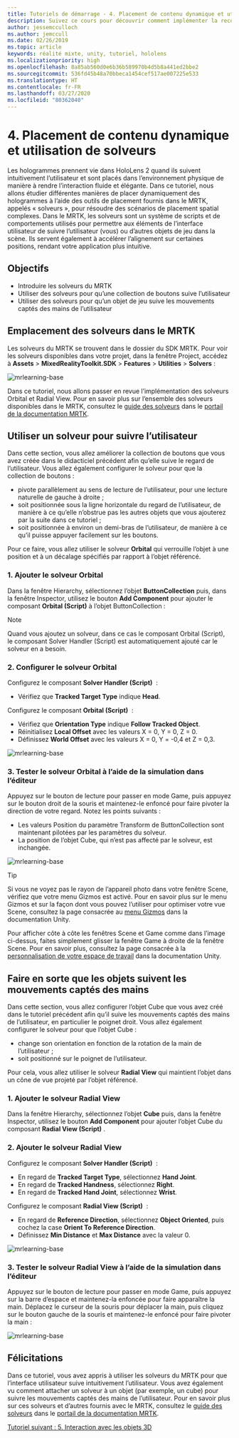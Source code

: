 ```yaml
---
title: Tutoriels de démarrage - 4. Placement de contenu dynamique et utilisation de solveurs
description: Suivez ce cours pour découvrir comment implémenter la reconnaissance faciale Azure au sein d’une application de réalité mixte.
author: jessemcculloch
ms.author: jemccull
ms.date: 02/26/2019
ms.topic: article
keywords: réalité mixte, unity, tutoriel, hololens
ms.localizationpriority: high
ms.openlocfilehash: 8a85ab560d0e6b36b589970b4d5b8a441ed2bbe2
ms.sourcegitcommit: 536fd45b48a70bbeca1454cef517ae007225e533
ms.translationtype: HT
ms.contentlocale: fr-FR
ms.lasthandoff: 03/27/2020
ms.locfileid: "80362040"
---
```

# <a name="4-placing-dynamic-content-and-using-solvers"></a>4. Placement de contenu dynamique et utilisation de solveurs
<!-- Consider renaming to 'Placing dynamic content using Solvers' -->

Les hologrammes prennent vie dans HoloLens 2 quand ils suivent intuitivement l’utilisateur et sont placés dans l’environnement physique de manière à rendre l’interaction fluide et élégante. Dans ce tutoriel, nous allons étudier différentes manières de placer dynamiquement des hologrammes à l’aide des outils de placement fournis dans le MRTK, appelés « solveurs », pour résoudre des scénarios de placement spatial complexes. Dans le MRTK, les solveurs sont un système de scripts et de comportements utilisés pour permettre aux éléments de l’interface utilisateur de suivre l’utilisateur (vous) ou d’autres objets de jeu dans la scène. Ils servent également à accélérer l’alignement sur certaines positions, rendant votre application plus intuitive.

## <a name="objectives"></a>Objectifs

* Introduire les solveurs du MRTK
* Utiliser des solveurs pour qu’une collection de boutons suive l’utilisateur
* Utiliser des solveurs pour qu’un objet de jeu suive les mouvements captés des mains de l’utilisateur

## <a name="location-of-solvers-in-the-mrtk"></a>Emplacement des solveurs dans le MRTK

 Les solveurs du MRTK se trouvent dans le dossier du SDK MRTK. Pour voir les solveurs disponibles dans votre projet, dans la fenêtre Project, accédez à **Assets** > **MixedRealityToolkit.SDK** > **Features** > **Utilities** > **Solvers** :

![mrlearning-base](images/mrlearning-base/tutorial3-section1-step1-1.png)

Dans ce tutoriel, nous allons passer en revue l’implémentation des solveurs Orbital et Radial View. Pour en savoir plus sur l’ensemble des solveurs disponibles dans le MRTK, consultez le [guide des solveurs](https://microsoft.github.io/MixedRealityToolkit-Unity/Documentation/README_Solver.html) dans le [portail de la documentation MRTK](https://microsoft.github.io/MixedRealityToolkit-Unity/README.html).

## <a name="use-a-solver-to-follow-the-user"></a>Utiliser un solveur pour suivre l’utilisateur
<!-- Consider renaming to 'Use a Solver to have an object follow the user' -->

Dans cette section, vous allez améliorer la collection de boutons que vous avez créée dans le didacticiel précédent afin qu’elle suive le regard de l’utilisateur. Vous allez également configurer le solveur pour que la collection de boutons :

* pivote parallèlement au sens de lecture de l’utilisateur, pour une lecture naturelle de gauche à droite ;
* soit positionnée sous la ligne horizontale du regard de l’utilisateur, de manière à ce qu’elle n’obstrue pas les autres objets que vous ajouterez par la suite dans ce tutoriel ;
* soit positionnée à environ un demi-bras de l’utilisateur, de manière à ce qu’il puisse appuyer facilement sur les boutons.

Pour ce faire, vous allez utiliser le solveur **Orbital** qui verrouille l’objet à une position et à un décalage spécifiés par rapport à l’objet référencé.

### <a name="1-add-the-orbital-solver"></a>1. Ajouter le solveur Orbital

Dans la fenêtre Hierarchy, sélectionnez l’objet **ButtonCollection** puis, dans la fenêtre Inspector, utilisez le bouton **Add Component** pour ajouter le composant **Orbital (Script)** à l’objet ButtonCollection :

> [!NOTE]
> Quand vous ajoutez un solveur, dans ce cas le composant Orbital (Script), le composant Solver Handler (Script) est automatiquement ajouté car le solveur en a besoin.

### <a name="2-configure-the-orbital-solver"></a>2. Configurer le solveur Orbital

Configurez le composant **Solver Handler (Script)**  :

* Vérifiez que **Tracked Target Type** indique **Head**.

Configurez le composant **Orbital (Script)**  :

* Vérifiez que **Orientation Type** indique **Follow Tracked Object**.
* Réinitialisez **Local Offset** avec les valeurs X = 0, Y = 0, Z = 0.
* Définissez **World Offset** avec les valeurs X = 0, Y = -0,4 et Z = 0,3.

![mrlearning-base](images/mrlearning-base/tutorial3-section2-step2-1.png)

### <a name="3-test-the-orbital-solver-using-the-in-editor-simulation"></a>3. Tester le solveur Orbital à l’aide de la simulation dans l’éditeur

Appuyez sur le bouton de lecture pour passer en mode Game, puis appuyez sur le bouton droit de la souris et maintenez-le enfoncé pour faire pivoter la direction de votre regard. Notez les points suivants :

* Les valeurs Position du paramètre Transform de ButtonCollection sont maintenant pilotées par les paramètres du solveur.
* La position de l’objet Cube, qui n’est pas affecté par le solveur, est inchangée.

![mrlearning-base](images/mrlearning-base/tutorial3-section2-step3-1.png)

> [!TIP]
> Si vous ne voyez pas le rayon de l’appareil photo dans votre fenêtre Scene, vérifiez que votre menu Gizmos est activé. Pour en savoir plus sur le menu Gizmos et sur la façon dont vous pouvez l’utiliser pour optimiser votre vue Scene, consultez la page consacrée au <a href="https://docs.unity3d.com/Manual/GizmosMenu.html" target="_blank">menu Gizmos</a> dans la documentation Unity.
>
> Pour afficher côte à côte les fenêtres Scene et Game comme dans l’image ci-dessus, faites simplement glisser la fenêtre Game à droite de la fenêtre Scene. Pour en savoir plus, consultez la page consacrée à la <a href="https://docs.unity3d.com/Manual/CustomizingYourWorkspace.html" target="_blank">personnalisation de votre espace de travail</a> dans la documentation Unity.

## <a name="enabling-objects-to-follow-tracked-hands"></a>Faire en sorte que les objets suivent les mouvements captés des mains

Dans cette section, vous allez configurer l’objet Cube que vous avez créé dans le tutoriel précédent afin qu’il suive les mouvements captés des mains de l’utilisateur, en particulier le poignet droit. Vous allez également configurer le solveur pour que l’objet Cube :

* change son orientation en fonction de la rotation de la main de l’utilisateur ;
* soit positionné sur le poignet de l’utilisateur.

Pour cela, vous allez utiliser le solveur **Radial View** qui maintient l’objet dans un cône de vue projeté par l’objet référencé.

### <a name="1-add-the-radial-view-solver"></a>1. Ajouter le solveur Radial View

Dans la fenêtre Hierarchy, sélectionnez l’objet **Cube** puis, dans la fenêtre Inspector, utilisez le bouton **Add Component** pour ajouter l’objet Cube du composant **Radial View (Script)** .

### <a name="2-configure-the-radial-view-solver"></a>2. Ajouter le solveur Radial View

Configurez le composant **Solver Handler (Script)**  :

* En regard de **Tracked Target Type**, sélectionnez **Hand Joint**.
* En regard de **Tracked Handness**, sélectionnez **Right**.
* En regard de **Tracked Hand Joint**, sélectionnez **Wrist**.

Configurez le composant **Radial View (Script)**  :

* En regard de **Reference Direction**, sélectionnez **Object Oriented**, puis cochez la case **Orient To Reference Direction**.
* Définissez **Min Distance** et **Max Distance** avec la valeur 0.

![mrlearning-base](images/mrlearning-base/tutorial3-section3-step2-1.png)

### <a name="3-test-the-radial-view-solver-using-the-in-editor-simulation"></a>3. Tester le solveur Radial View à l’aide de la simulation dans l’éditeur

Appuyez sur le bouton de lecture pour passer en mode Game, puis appuyez sur la barre d’espace et maintenez-la enfoncée pour faire apparaître la main. Déplacez le curseur de la souris pour déplacer la main, puis cliquez sur le bouton gauche de la souris et maintenez-le enfoncé pour faire pivoter la main :

![mrlearning-base](images/mrlearning-base/tutorial3-section3-step3-1.png)

## <a name="congratulations"></a>Félicitations

Dans ce tutoriel, vous avez appris à utiliser les solveurs du MRTK pour que l’interface utilisateur suive intuitivement l’utilisateur. Vous avez également vu comment attacher un solveur à un objet (par exemple, un cube) pour suivre les mouvements captés des mains de l’utilisateur. Pour en savoir plus sur ces solveurs et d’autres fournis avec le MRTK, consultez le [guide des solveurs](https://microsoft.github.io/MixedRealityToolkit-Unity/Documentation/README_Solver.html) dans le [portail de la documentation MRTK](https://microsoft.github.io/MixedRealityToolkit-Unity/README.html).

[Tutoriel suivant : 5. Interaction avec les objets 3D](mrlearning-base-ch4.md)
